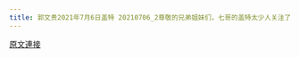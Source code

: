 ```yaml
---
title: 郭文贵2021年7月6日盖特 20210706_2尊敬的兄弟姐妹们，七哥的盖特太少人关注了．班农都10万了，我才3万啊，好可怜呢。
---
```


[原文連接](https://gnews.org/ThreadView/53481164)


